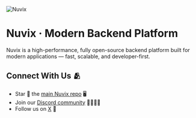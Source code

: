 
![Nuvix](https://www.nuvix.in/trademark/logo-dark.png)


# Nuvix · Modern Backend Platform

Nuvix is a high-performance, fully open-source backend platform built for modern applications — fast, scalable, and developer-first.



## Connect With Us 🫂

<ul>
    <li>Star 🌟 the <a href="https://github.com/Nuvix-Tech/nuvix/stargazers">main Nuvix repo</a> 🖥️</li>
    <li>Join our <a href="https://nuvix.in/discord?r=orgrepo">Discord community</a> 👨‍👩‍👧‍👦</li>
    <li>Follow us on <a href="https://x.com/nuvix">X</a> 🐤</li>
</ul>
